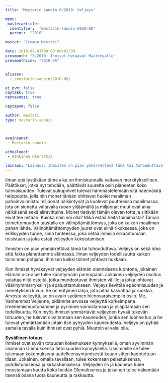 ```yaml
---
title: "Mestarin sanoin 6/2010: Veljeys"

menu:
 masterarticle:
  identifier:  "mestarin-sanoin-2010-06"
  parent:  "2010"

master: "Cremen Mestari"

date: 2010-06-01T00:00:00+02:00
prevmonth: "5/2010: Ihmiset heräävät Maitreyalle"
prevmonthLink: "2010-05"


aliases:
  - /mestarin-sanoin/2010-06/

ei_pvm: false
naytakk: true
naytavuosi: true

naytapvm: false

author: mestari
type: mestarin-sanoin



avainsanat:
 - Mestarin sanoin

aihealueet:
 - Henkinen Hierarkia

lainaus: "Lainaus: Ihmisten on pian ymmärrettävä tämä tai tuhouduttava. Veljeys on sekä idea että fakta planettamme elämässä. Ilman veljeyden todellisuutta kaiken toiminnan pohjana, ihmisen kaikki toimet johtavat hukkaan."
---
```

<p>Ilman epäilystäkään tämä aika on ihmiskunnalle valtavan merkityksellinen. Päätökset, jotka nyt tehdään, päättävät suurelta osin planeetan koko tulevaisuuden. Tulevat sukupolvet tulevat hämmästelemään sitä näennäistä helppoutta, jolla niin monet tänään ohittavat huolet maailman pahoinvoinnista: miljoonat nälkiintyvät ja kuolevat puutteessa maailmassa, jota on siunattu valtavalla ruoan ylijäämällä ja miljoonat muut ovat aina nälkäisenä sekä aliravittuina. Monet tietävät tämän olevan totta ja siltikään eivät tee mitään. Kuinka näin voi olla? Mikä estää heitä toimimasta? Tämän toimettomuuden taustalla on välinpitämättömyys, joka on kaiken maailman pahan lähde. Välinpitämättömyyden juuret ovat siinä rikoksessa, joka on erillisyyden tunne, siinä tunteessa, joka vetää ihmisiä erkaantumaan toisistaan ja joka estää veljeyden kukoistamisen.</p>
<p>Ihmisten on pian ymmärrettävä tämä tai tuhouduttava. Veljeys on sekä idea että fakta planettamme elämässä. Ilman veljeyden todellisuutta kaiken toiminnan pohjana, ihmisen kaikki toimet johtavat hukkaan.</p>
<p>Kun ihmiset hyväksyvät veljeyden elämän olennaisena luontona, jokainen elämän osa-alue tulee kääntymään parempaan. Jokainen veljeyden osoitus sulattaa niitä esteitä, jotka muodostuvat ihmisten välille ja jotka johtavat väärinymmärryksiin ja epäluottamukseen. Veljeys lievittää epäonnisuuden ja menetyksen kivun. Se on erityinen lahja, jota pitää kasvattaa ja ruokkia. Arvosta veljeyttä, se on avain sydämen hienovaraisempiin osiin. Me, Vanhemmat Veljenne, pidämme arvossa veljeyttä korkeimpana ilmenemismuotonamme ja pyrimme voimistamaan ja ylläpitämään sen todellisuutta. Kun myös ihmiset ymmärtävät veljeyden hyvää tekevän totuuden, he tulevat oivaltamaan sen kauneuden, jonka sen luonne luo ja he tulevat ymmärtämään jotain itse pyhyyden kauneudesta. Veljeys on pyhää samalla tavalla kuin ihmiset ovat pyhiä. Muutoin ei voisi olla.</p>
<p><strong>Syvällinen totuus</strong><br>
Ihmiset ovat syvän totuuden kokemuksen kynnyksellä, oman syvimmän sisimmän Olemuksensa tietoisuuden kynnyksellä. Useimmille se tulee tulemaan kokemuksena uudelleensyntymisestä kauan sitten kadotettuun tilaan. Jokainen, omalla tavallaan, tulee kokemaan pelastuksensa, puhdistumisensa ja kirkastumisensa. Veljeyden ilo ja kauneus tulee innostamaan kautta koko heidän Olemuksensa ja jokainen tulee näkemään itsensä osana tuota kauneutta ja rakkautta.</p>